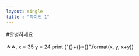 ```yaml
---
layout: single
title : "파이썬 1"
---
```


#안녕하세요

**ㅎㅎ**, 
x = 35 
y = 24 
print ("{}+{}={}".format(x, y, x+y))
